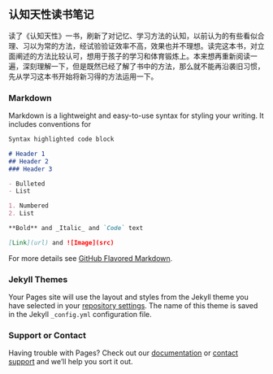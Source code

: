 ## 认知天性读书笔记

读了《认知天性》一书，刷新了对记忆、学习方法的认知，以前认为的有些看似合理、习以为常的方法，经试验验证效率不高，效果也并不理想。读完这本书，对立面阐述的方法比较认可，想用于孩子的学习和体育锻炼上。本来想再重新阅读一遍，深刻理解一下，但是既然已经了解了书中的方法，那么就不能再沿袭旧习惯，先从学习这本书开始将新习得的方法运用一下。

### Markdown

Markdown is a lightweight and easy-to-use syntax for styling your writing. It includes conventions for

```markdown
Syntax highlighted code block

# Header 1
## Header 2
### Header 3

- Bulleted
- List

1. Numbered
2. List

**Bold** and _Italic_ and `Code` text

[Link](url) and ![Image](src)
```

For more details see [GitHub Flavored Markdown](https://guides.github.com/features/mastering-markdown/).

### Jekyll Themes

Your Pages site will use the layout and styles from the Jekyll theme you have selected in your [repository settings](https://github.com/super-zou/ReadingNotes.GitHub.io/settings). The name of this theme is saved in the Jekyll `_config.yml` configuration file.

### Support or Contact

Having trouble with Pages? Check out our [documentation](https://docs.github.com/categories/github-pages-basics/) or [contact support](https://github.com/contact) and we’ll help you sort it out.
